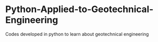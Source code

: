 # Python-Applied-to-Geotechnical-Engineering
 Codes developed in python to learn about geotechnical engineering

